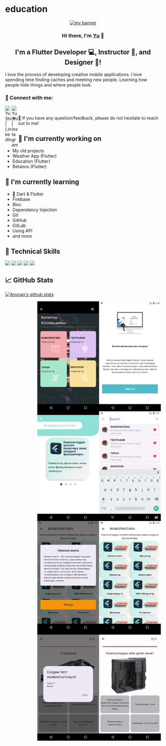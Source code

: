 # education

<p align="center">
  <a href="https://www.yushi.dev/" target="_blank" rel="noreferrer"><img src="https://user-images.githubusercontent.com/75753187/123350185-74ce0900-d528-11eb-848d-d92955dbb944.png" alt="my banner"></a>
</p>

<h3 align="center">
Hi there, I'm <a href="https://www.yushi.dev/" target="_blank" rel="noreferrer">Yu</a> 👋
</h3>

<h2 align="center">
I'm a Flutter Developer 💻, Instructor 📢, and Designer 🎨!
</h2> 

I love the process of developing creative mobile applications. I love spending time finding caches and meeting new people. Learning how people hide things and where people look.

### 🤝 Connect with me:

<a href="https://www.linkedin.com/in/adilbek-kurmanbek-uulu-a7640a219/"><img align="left" src="https://raw.githubusercontent.com/yushi1007/yushi1007/main/images/linkedin.svg" alt="Yu Shi | LinkedIn" width="21px"/></a>
<a href="https://www.instagram.com/adilbek_kurmanbekuulu?utm_source=qr&igsh=MWV2ODZpd3lndmI4bA=="><img align="left" src="https://raw.githubusercontent.com/yushi1007/yushi1007/main/images/instagram.svg" alt="Yu Shi | Instagram" width="21px"/></a>
</br>
- 💬 If you have any question/feedback, please do not hesitate to reach out to me!

## 🔭 I'm currently working on

- My old projects
- Weather App (Flutter)
- Education (Flutter)
- Betanos (Flutter)

## 🌱 I'm currently learning

- 📱 Dart & Flutter
- Firebase
- Bloc
- Dependency Injection
- Git
- GitHub
- GitLab
- Using API
- and more  

## 💼 Technical Skills



![](https://img.shields.io/badge/Code-Ruby-informational?style=flat&logo=Ruby&color=CC342D)
![](https://img.shields.io/badge/Code-Ruby_on_Rails-informational?style=flat&logo=Ruby-On-Rails&color=CC0000)
![](https://img.shields.io/badge/Code-HTML5-informational?style=flat&logo=HTML5&color=E34F26)
![](https://img.shields.io/badge/Code-PostgreSQL-informational?style=flat&logo=PostgreSQL&color=336791)
![](https://img.shields.io/badge/Code-SQLite-informational?style=flat&logo=SQLite&color=003B57)


## 📈 GitHub Stats 

[![Anurag's github stats](https://github-readme-stats.vercel.app/api?username=yushi1007)](https://github.com/adilbek-hub)




<img align="right" src="https://github.com/adilbek-hub/FLUTTER2023/blob/main/education/assets/readme_images/Screenshot_1705059675.png?raw=true" alt="J" width="200"/>



<img align="right" src="https://github.com/adilbek-hub/FLUTTER2023/blob/main/education/assets/readme_images/Screenshot_1705060665.png?raw=true" alt="J" width="200"/>



<img align="right" src="https://github.com/adilbek-hub/FLUTTER2023/blob/main/education/assets/readme_images/Screenshot_1705060741.png?raw=true" alt="J" width="200"/>



<img align="right" src="https://github.com/adilbek-hub/FLUTTER2023/blob/main/education/assets/readme_images/Screenshot_1705060791.png?raw=true" alt="J" width="200"/>


<img align="right" src="https://github.com/adilbek-hub/FLUTTER2023/blob/main/education/assets/readme_images/Screenshot_1705060861.png?raw=true" alt="J" width="200"/>


<img align="right" src="https://github.com/adilbek-hub/FLUTTER2023/blob/main/education/assets/readme_images/Screenshot_1705060917.png?raw=true" alt="J" width="200"/>


<img align="right" src="https://github.com/adilbek-hub/FLUTTER2023/blob/main/education/assets/readme_images/Screenshot_1705061026.png?raw=true" alt="J" width="200"/>


<img align="right" src="https://github.com/adilbek-hub/FLUTTER2023/blob/main/education/assets/readme_images/Screenshot_1705061065.png?raw=true" alt="J" width="200"/>
